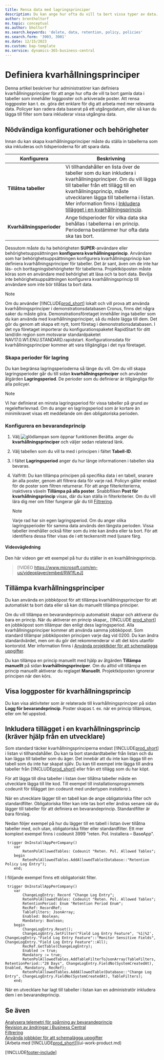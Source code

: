 ```yaml
---
title: Rensa data med lagringsprinciper
description: Du kan ange hur ofta du vill ta bort vissa typer av data.
author: brentholtorf
ms.topic: conceptual
ms.author: bholtorf
ms.search.keywords: 'delete, data, retention, policy, policies'
ms.search.form: '3903, 3901'
ms.date: 12/15/2023
ms.custom: bap-template
ms.service: dynamics-365-business-central
---
```

# <a name="define-retention-policies"></a>Definiera kvarhållningsprinciper

Denna artikel beskriver hur administratörer kan definiera kvarhållningsprinciper för att ange hur ofta de vill ta bort gamla data i tabeller som innehåller loggposter och arkiverade poster. Att rensa loggposter kan t. ex. göra det enklare för dig att arbeta med mer relevanta data. Policyer kan radera data baserat på ett utgångsdatum, eller så kan du lägga till filter som bara inkluderar vissa utgångna data.

## <a name="required-setups-and-permissions"></a>Nödvändiga konfigurationer och behörigheter

Innan du kan skapa kvarhållningsprinciper måste du ställa in tabellerna som ska inkluderas och tidsperioderna för att spara data.

|Konfigurera  |Beskrivning  |
|---------|---------|
|**Tillåtna tabeller**     |Vi tillhandahåller en lista över de tabeller som du kan inkludera i kvarhållningsprinciper. Om du vill lägga till tabeller från ett tillägg till en kvarhållningsprincip, måste utvecklaren lägga till tabellerna i listan. Mer information finns i [Inkludera tillägget i en kvarhållningsprincip](admin-data-retention-policies.md#include-your-extension-in-a-retention-policy-requires-help-from-a-developer).          |
|**Kvarhållningsperioder**     |Ange tidsperioder för vilka data ska behållas i tabellerna i en princip. Perioderna bestämmer hur ofta data ska tas bort.         |

Dessutom måste du ha behörigheten **SUPER**-användare eller behörighetsuppsättningen **konfigurera kvarhållningsprincip**. Användare som har behörighetsuppsättningen konfigurera kvarhållningsprincip kan definiera kvarhållningsprinciper för tabeller. Det är sant, även om de inte har läs- och borttagningsbehörigheter för tabellerna. Projektköposten måste köras som en användare med behörighet att läsa och ta bort data. Bevilja inte behörighetsuppsättningen konfigurera kvarhållningsprincip till användare som inte bör tillåtas ta bort data.

> [!NOTE]
> Om du använder [!INCLUDE[prod_short](includes/prod_short.md)] lokalt och vill prova att använda kvarhållningsprinciper i demonstrationsdatabasen Cronus, finns det några saker du måste göra. Demonstrationsföretaget innehåller inga tabeller som du kan använda med kvarhållningsprinciper, så du måste lägga till dem. Det gör du genom att skapa ett nytt, tomt företag i demonstrationsdatabasen. I det nya företaget importerar du konfigurationspaketet RapidStart för ditt land/din region som motsvarar standardpaketet NAV17.0.W1.ENU.STANDARD.rapidstart. Konfigurationsdata för kvarhållningsprinciper kommer att vara tillgängliga i det nya företaget.

### <a name="create-retention-periods"></a>Skapa perioder för lagring

Du kan begränsa lagringsperioderna så länge du vill. Om du vill skapa lagringsperioder går du till sidan **kvarhållningsprinciper** och använder åtgärden **Lagringsperiod**. De perioder som du definierar är tillgängliga för alla policyer.

> [!NOTE]
> Vi har definierat en minsta lagringsperiod för vissa tabeller på grund av regelefterlevnad. Om du anger en lagringsperiod som är kortare än minimikravet visas ett meddelande om den obligatoriska perioden.

### <a name="set-up-a-retention-policy"></a>Konfigurera en bevarandeprincip

1. Välj ![glödlampan som öppnar funktionen Berätta.](media/ui-search/search_small.png "Berätta för mig vad du vill göra") anger du **kvarhållningsprinciper** och väljer sedan relaterad länk.
2. Välj tabellen som du vill ta med i principen i fältet **Tabell-ID**.
3. I fältet **Lagringsperiod** anger du hur länge informationen i tabellen ska bevaras.
4. Valfritt: Du kan tillämpa principen på specifika data i en tabell, snarare än alla poster, genom att filtrera data för varje rad. Policyn gäller endast för de poster som filtren returnerar. För att ange filterkriterierna, inaktivera växeln **Tillämpa på alla poster**. Snabbfliken **Post för kvarhållningsprincip** visas, där du kan ställa in filterkriterier. Om du vill lära dig mer om filter fungerar går du till [Filtrering](ui-enter-criteria-filters.md#filtering).

   > [!NOTE]
   > Varje rad har sin egen lagringsperiod. Om du anger olika lagringsperioder för samma data används den längsta perioden. Vissa tabeller innehåller också filter som du inte kan ändra eller ta bort. För att identifiera dessa filter visas de i ett teckensnitt med ljusare färg.

#### <a name="video-guidance"></a>Videovägledning

Den här videon ger ett exempel på hur du ställer in en kvarhållningsprincip.

>[!VIDEO https://www.microsoft.com/en-us/videoplayer/embed/RW1fLeJ]

## <a name="apply-retention-policies"></a>Tillämpa kvarhållningsprinciper

Du kan använda en jobbköpost för att tillämpa kvarhållningsprinciper för att automatiskt ta bort data eller så kan du manuellt tillämpa principer.

Om du vill tillämpa en bevarandeprincip automatiskt skapar och aktiverar du bara en princip. När du aktiverar en princip skapar,, [!INCLUDE [prod_short](includes/prod_short.md)] en jobbköpost som tillämpar den enligt dess lagringsperiod. Alla kvarhållningsprinciper kommer att använda samma jobbköpost. Som standard tillämpar jobbköposten principen varje dag vid 0200. Du kan ändra standardvärdet, men om du gör det rekommenderar vi att det körs utanför kontorstid. Mer information finns i [Använda projektköer för att schemalägga uppgifter](admin-job-queues-schedule-tasks.md). 

Du kan tillämpa en princip manuellt med hjälp av åtgärden **Tillämpa manuellt** på sidan **kvarhållningsprinciper**. Om du alltid vill tillämpa en princip manuellt aktiverar du reglaget **Manuellt**. Projektköposten ignorerar principen när den körs.

## <a name="view-retention-policy-log-entries"></a>Visa loggposter för kvarhållningsprincip

Du kan visa aktiviteter som är relaterade till kvarhållningsprinciper på sidan **Logg för bevarandeprincip**. Poster skapas t. ex. när en princip tillämpas, eller om fel uppstod.

## <a name="include-your-extension-in-a-retention-policy-requires-help-from-a-developer"></a>Inkludera tillägget i en kvarhållningsprincip (kräver hjälp från en utvecklare)

Som standard täcker kvarhållningsprinciperna endast [!INCLUDE[prod_short](includes/prod_short.md)] i listan vi tillhandahåller. Du kan ta bort standardtabeller från listan och du kan lägga till tabeller som du äger. Det innebär att du inte kan lägga till en tabell som du inte har skapat själv. Du kan till exempel inte lägga till andra tabeller från [!INCLUDE[prod_short](includes/prod_short.md)] eller från ett tillägg som du har köpt.

För att lägga till dina tabeller i listan över tillåtna tabeller måste en utvecklare lägga till lite kod. Till exempel till installationsprogrammets codeunit för tillägget (en codeunit med undertypen *installera* ).

När en utvecklare lägger till en tabell kan de ange obligatoriska filter och standardfilter. Obligatoriska filter kan inte tas bort eller ändras senare när du lägger till tabeller för att definiera en bevarandeprincip. Standardfilter är bara förslag.

Nedan följer exempel på hur du lägger till en tabell i listan över tillåtna tabeller med, och utan, obligatoriska filter eller standardfilter. Ett mer komplext exempel finns i codeunit 3999 "reten. Pol. Installera – BaseApp".

```al
 trigger OnInstallAppPerCompany()
    var
        RetenPolAllowedTables: Codeunit "Reten. Pol. Allowed Tables";
    begin
        RetenPolAllowedTables.AddAllowedTable(Database::"Retention Policy Log Entry");
    end;
```

I följande exempel finns ett obligatoriskt filter.

```al
 trigger OnInstallAppPerCompany()
    var
        ChangeLogEntry: Record "Change Log Entry";
        RetenPolAllowedTables: Codeunit "Reten. Pol. Allowed Tables";
        RetentionPeriod: Enum "Retention Period Enum";
        RecRef: RecordRef;
        TableFilters: JsonArray;
        Enabled: Boolean;
        Mandatory: Boolean;
    begin
        ChangeLogEntry.Reset();
        ChangeLogEntry.SetFilter("Field Log Entry Feature", '%1|%2', ChangeLogEntry."Field Log Entry Feature"::"Monitor Sensitive Fields", ChangeLogEntry."Field Log Entry Feature"::All);
        RecRef.GetTable(ChangeLogEntry);
        Enabled := true;
        Mandatory := true;
        RetenPolAllowedTables.AddTableFilterToJsonArray(TableFilters, RetentionPeriod::"28 Days", ChangeLogEntry.FieldNo(SystemCreatedAt), Enabled, Mandatory, RecRef);
        RetenPolAllowedTables.AddAllowedTable(Database::"Change Log Entry", ChangeLogEntry.FieldNo(SystemCreatedAt), TableFilters);
    end;
```

När en utvecklare har lagt till tabeller i listan kan en administratör inkludera dem i en bevarandeprincip. 

## <a name="see-also"></a>Se även

[Analysera telemetri för spårning av bevarandeprincip](/dynamics365/business-central/dev-itpro/administration/telemetry-retention-policy-trace)  
[Revision av ändringar i Business Central](across-log-changes.md)  
[Filtrering](ui-enter-criteria-filters.md#filtering)  
[Använda jobbköer för att schemalägga uppgifter](admin-job-queues-schedule-tasks.md)  
[Arbeta med [!INCLUDE[prod_short](includes/prod_short.md)]](ui-work-product.md)  

[!INCLUDE[footer-include](includes/footer-banner.md)]
